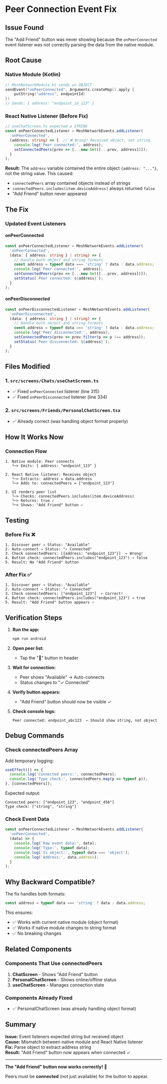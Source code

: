# Peer Connection Event Fix

## Issue Found

The "Add Friend" button was never showing because the `onPeerConnected` event listener was not correctly parsing the data from the native module.

## Root Cause

### Native Module (Kotlin)
```kotlin
// MeshNetworkModule.kt sends an OBJECT
sendEvent("onPeerConnected", Arguments.createMap().apply {
    putString("address", endpointId)
})
// Sends: { address: "endpoint_id_123" }
```

### React Native Listener (Before Fix)
```typescript
// useChatScreen.ts expected a STRING
const onPeerConnectedListener = MeshNetworkEvents.addListener(
  'onPeerConnected',
  (address: string) => {  // ❌ Wrong! Received object, not string
    console.log('Peer connected:', address);
    setConnectedPeers(prev => [...new Set([...prev, address])]);
  }
);
```

**Result:** The `address` variable contained the entire object `{address: "..."}`, not the string value. This caused:
- `connectedPeers` array contained objects instead of strings
- `connectedPeers.includes(item.deviceAddress)` always returned `false`
- "Add Friend" button never appeared

## The Fix

### Updated Event Listeners

#### onPeerConnected
```typescript
const onPeerConnectedListener = MeshNetworkEvents.addListener(
  'onPeerConnected',
  (data: { address: string } | string) => {
    // Handle both object and string formats
    const address = typeof data === 'string' ? data : data.address;
    console.log('Peer connected:', address);
    setConnectedPeers(prev => [...new Set([...prev, address])]);
    setStatus(`Peer connected: ${address}`);
  }
);
```

#### onPeerDisconnected
```typescript
const onPeerDisconnectedListener = MeshNetworkEvents.addListener(
  'onPeerDisconnected',
  (data: { address: string } | string) => {
    // Handle both object and string formats
    const address = typeof data === 'string' ? data : data.address;
    console.log('Peer disconnected:', address);
    setConnectedPeers(prev => prev.filter(p => p !== address));
    setStatus(`Peer disconnected: ${address}`);
  }
);
```

## Files Modified

### 1. `src/screens/Chats/useChatScreen.ts`
- ✅ Fixed `onPeerConnected` listener (line 315)
- ✅ Fixed `onPeerDisconnected` listener (line 334)

### 2. `src/screens/Friends/PersonalChatScreen.tsx`
- ✅ Already correct (was handling object format properly)

## How It Works Now

### Connection Flow
```
1. Native module: Peer connects
   └─> Emits: { address: "endpoint_123" }

2. React Native listener: Receives object
   └─> Extracts: address = data.address
   └─> Adds to: connectedPeers = ["endpoint_123"]

3. UI renders peer list
   └─> Checks: connectedPeers.includes(item.deviceAddress)
   └─> Returns: true ✓
   └─> Shows: "Add Friend" button ✓
```

## Testing

### Before Fix ❌
```
1. Discover peer → Status: "Available"
2. Auto-connect → Status: "✓ Connected"
3. Check connectedPeers: [{address: "endpoint_123"}]  ← Wrong!
4. Button check: connectedPeers.includes("endpoint_123") → false
5. Result: No "Add Friend" button
```

### After Fix ✅
```
1. Discover peer → Status: "Available"
2. Auto-connect → Status: "✓ Connected"
3. Check connectedPeers: ["endpoint_123"]  ← Correct!
4. Button check: connectedPeers.includes("endpoint_123") → true
5. Result: "Add Friend" button appears ✓
```

## Verification Steps

1. **Run the app:**
   ```bash
   npm run android
   ```

2. **Open peer list:**
   - Tap the "👥" button in header

3. **Wait for connection:**
   - Peer shows "Available" → Auto-connects
   - Status changes to "✓ Connected"

4. **Verify button appears:**
   - "Add Friend" button should now be visible ✓

5. **Check console logs:**
   ```
   Peer connected: endpoint_abc123  ← Should show string, not object
   ```

## Debug Commands

### Check connectedPeers Array
Add temporary logging:
```typescript
useEffect(() => {
  console.log('Connected peers:', connectedPeers);
  console.log('Type check:', connectedPeers.map(p => typeof p));
}, [connectedPeers]);
```

Expected output:
```
Connected peers: ["endpoint_123", "endpoint_456"]
Type check: ["string", "string"]
```

### Check Event Data
```typescript
const onPeerConnectedListener = MeshNetworkEvents.addListener(
  'onPeerConnected',
  (data) => {
    console.log('Raw event data:', data);
    console.log('Type:', typeof data);
    console.log('Is object:', typeof data === 'object');
    console.log('Address:', data.address);
  }
);
```

## Why Backward Compatible?

The fix handles both formats:
```typescript
const address = typeof data === 'string' ? data : data.address;
```

This ensures:
- ✅ Works with current native module (object format)
- ✅ Works if native module changes to string format
- ✅ No breaking changes

## Related Components

### Components That Use connectedPeers
1. **ChatScreen** - Shows "Add Friend" button
2. **PersonalChatScreen** - Shows online/offline status
3. **useChatScreen** - Manages connection state

### Components Already Fixed
- ✅ PersonalChatScreen (was already handling object format)

## Summary

**Issue:** Event listeners expected string but received object  
**Cause:** Mismatch between native module and React Native listener  
**Fix:** Parse object to extract address string  
**Result:** "Add Friend" button now appears when connected ✓

---

**The "Add Friend" button now works correctly!** 🎉

Peers must be **connected** (not just available) for the button to appear.

